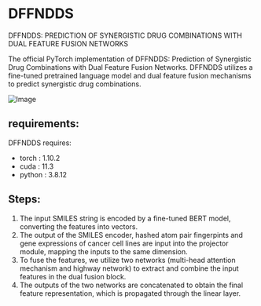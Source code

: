# DFFNDDS

DFFNDDS: PREDICTION OF SYNERGISTIC DRUG COMBINATIONS WITH DUAL FEATURE FUSION NETWORKS

The official PyTorch implementation of DFFNDDS: Prediction of Synergistic Drug Combinations with Dual Feature Fusion Networks. DFFNDDS utilizes a fine-tuned pretrained language model and dual feature fusion mechanisms to predict synergistic drug combinations.

![Image](https://user-images.githubusercontent.com/92193559/192967888-d3e85614-f441-4465-a1ad-e949f570bbf5.png)

## requirements:

DFFNDDS requires:
* torch : 1.10.2
* cuda :  11.3
* python : 3.8.12

## Steps:
1. The input SMILES string is encoded by a fine-tuned BERT model, converting the features into vectors.
2. The output of the SMILES encoder, hashed atom pair fingerpints and gene expressions of cancer cell lines are input into the projector module, mapping the inputs to the same dimension.
3. To fuse the features, we utilize two networks (multi-head attention mechanism and highway network) to extract and combine the input features in the dual fusion block.
4. The outputs of the two networks are concatenated to obtain the final feature representation, which is propagated through the linear layer.
